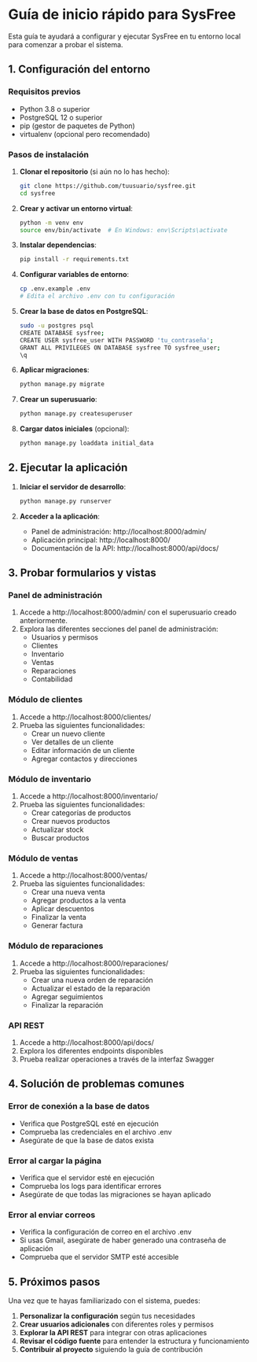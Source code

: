 # Guía de inicio rápido para SysFree

Esta guía te ayudará a configurar y ejecutar SysFree en tu entorno local para comenzar a probar el sistema.

## 1. Configuración del entorno

### Requisitos previos
- Python 3.8 o superior
- PostgreSQL 12 o superior
- pip (gestor de paquetes de Python)
- virtualenv (opcional pero recomendado)

### Pasos de instalación

1. **Clonar el repositorio** (si aún no lo has hecho):
   ```bash
   git clone https://github.com/tuusuario/sysfree.git
   cd sysfree
   ```

2. **Crear y activar un entorno virtual**:
   ```bash
   python -m venv env
   source env/bin/activate  # En Windows: env\Scripts\activate
   ```

3. **Instalar dependencias**:
   ```bash
   pip install -r requirements.txt
   ```

4. **Configurar variables de entorno**:
   ```bash
   cp .env.example .env
   # Edita el archivo .env con tu configuración
   ```

5. **Crear la base de datos en PostgreSQL**:
   ```bash
   sudo -u postgres psql
   CREATE DATABASE sysfree;
   CREATE USER sysfree_user WITH PASSWORD 'tu_contraseña';
   GRANT ALL PRIVILEGES ON DATABASE sysfree TO sysfree_user;
   \q
   ```

6. **Aplicar migraciones**:
   ```bash
   python manage.py migrate
   ```

7. **Crear un superusuario**:
   ```bash
   python manage.py createsuperuser
   ```

8. **Cargar datos iniciales** (opcional):
   ```bash
   python manage.py loaddata initial_data
   ```

## 2. Ejecutar la aplicación

1. **Iniciar el servidor de desarrollo**:
   ```bash
   python manage.py runserver
   ```

2. **Acceder a la aplicación**:
   - Panel de administración: http://localhost:8000/admin/
   - Aplicación principal: http://localhost:8000/
   - Documentación de la API: http://localhost:8000/api/docs/

## 3. Probar formularios y vistas

### Panel de administración

1. Accede a http://localhost:8000/admin/ con el superusuario creado anteriormente.
2. Explora las diferentes secciones del panel de administración:
   - Usuarios y permisos
   - Clientes
   - Inventario
   - Ventas
   - Reparaciones
   - Contabilidad

### Módulo de clientes

1. Accede a http://localhost:8000/clientes/
2. Prueba las siguientes funcionalidades:
   - Crear un nuevo cliente
   - Ver detalles de un cliente
   - Editar información de un cliente
   - Agregar contactos y direcciones

### Módulo de inventario

1. Accede a http://localhost:8000/inventario/
2. Prueba las siguientes funcionalidades:
   - Crear categorías de productos
   - Crear nuevos productos
   - Actualizar stock
   - Buscar productos

### Módulo de ventas

1. Accede a http://localhost:8000/ventas/
2. Prueba las siguientes funcionalidades:
   - Crear una nueva venta
   - Agregar productos a la venta
   - Aplicar descuentos
   - Finalizar la venta
   - Generar factura

### Módulo de reparaciones

1. Accede a http://localhost:8000/reparaciones/
2. Prueba las siguientes funcionalidades:
   - Crear una nueva orden de reparación
   - Actualizar el estado de la reparación
   - Agregar seguimientos
   - Finalizar la reparación

### API REST

1. Accede a http://localhost:8000/api/docs/
2. Explora los diferentes endpoints disponibles
3. Prueba realizar operaciones a través de la interfaz Swagger

## 4. Solución de problemas comunes

### Error de conexión a la base de datos
- Verifica que PostgreSQL esté en ejecución
- Comprueba las credenciales en el archivo .env
- Asegúrate de que la base de datos exista

### Error al cargar la página
- Verifica que el servidor esté en ejecución
- Comprueba los logs para identificar errores
- Asegúrate de que todas las migraciones se hayan aplicado

### Error al enviar correos
- Verifica la configuración de correo en el archivo .env
- Si usas Gmail, asegúrate de haber generado una contraseña de aplicación
- Comprueba que el servidor SMTP esté accesible

## 5. Próximos pasos

Una vez que te hayas familiarizado con el sistema, puedes:

1. **Personalizar la configuración** según tus necesidades
2. **Crear usuarios adicionales** con diferentes roles y permisos
3. **Explorar la API REST** para integrar con otras aplicaciones
4. **Revisar el código fuente** para entender la estructura y funcionamiento
5. **Contribuir al proyecto** siguiendo la guía de contribución